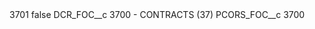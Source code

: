<?xml version="1.0" encoding="UTF-8"?>
<CustomMetadata xmlns="http://soap.sforce.com/2006/04/metadata" xmlns:xsi="http://www.w3.org/2001/XMLSchema-instance" xmlns:xsd="http://www.w3.org/2001/XMLSchema">
    <label>3701</label>
    <protected>false</protected>
    <values>
        <field>DCR_FOC__c</field>
        <value xsi:type="xsd:string">3700 - CONTRACTS (37)</value>
    </values>
    <values>
        <field>PCORS_FOC__c</field>
        <value xsi:type="xsd:string">3700</value>
    </values>
</CustomMetadata>
